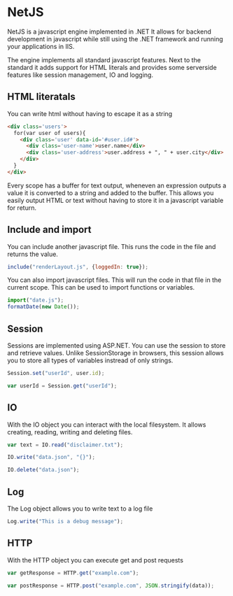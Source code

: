 # NetJS

NetJS is a javascript engine implemented in .NET
It allows for backend development in javascript while still using the .NET framework and running your applications in IIS.

The engine implements all standard javascript features.
Next to the standard it adds support for HTML literals and provides some serverside features like session management, IO and logging.

## HTML literatals
You can write html without having to escape it as a string

```html
<div class='users'>
  for(var user of users){
    <div class='user' data-id='#user.id#'>
      <div class='user-name'>user.name</div>
      <div class='user-address'>user.address + ", " + user.city</div>
    </div>
  }
</div>
```

Every scope has a buffer for text output, wheneven an expression outputs a value it is converted to a string and added to the buffer.
This allows you easily output HTML or text without having to store it in a javascript variable for return.

## Include and import
You can include another javascript file. This runs the code in the file and returns the value.

```javascript
include("renderLayout.js", {loggedIn: true});
```

You can also import javascript files. This will run the code in that file in the current scope.
This can be used to import functions or variables.

```javascript
import("date.js");
formatDate(new Date());
```

## Session
Sessions are implemented using ASP.NET. You can use the session to store and retrieve values.
Unlike SessionStorage in browsers, this session allows you to store all types of variables instread of only strings.

```javascript
Session.set("userId", user.id);

var userId = Session.get("userId");
```

## IO
With the IO object you can interact with the local filesystem. It allows creating, reading, writing and deleting files.

```javascript
var text = IO.read("disclaimer.txt");

IO.write("data.json", "{}");

IO.delete("data.json");
```

## Log
The Log object allows you to write text to a log file

```javascript
Log.write("This is a debug message");
```

## HTTP
With the HTTP object you can execute get and post requests

```javascript
var getResponse = HTTP.get("example.com");

var postResponse = HTTP.post("example.com", JSON.stringify(data));
```

